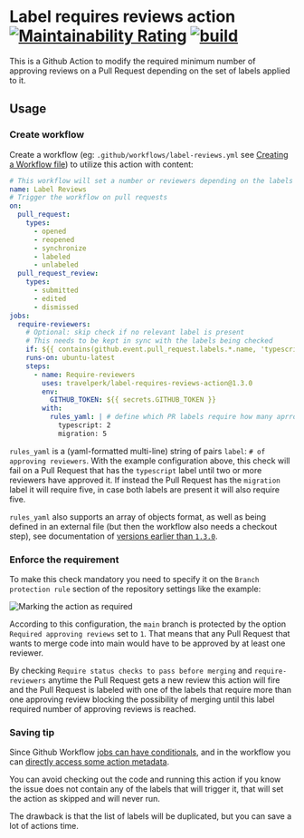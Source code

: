 # Label requires reviews action [![Maintainability Rating](https://sonarcloud.io/api/project_badges/measure?project=travelperk_label-requires-reviews-action&metric=sqale_rating)](https://sonarcloud.io/dashboard?id=travelperk_label-requires-reviews-action) [![build](https://github.com/travelperk/label-requires-reviews-action/actions/workflows/build.yml/badge.svg?branch=main)](https://github.com/travelperk/label-requires-reviews-action/actions/workflows/build.yml)
This is a Github Action to modify the required minimum number of approving reviews on a Pull Request depending on the set of labels applied to it.

## Usage

### Create workflow
Create a workflow (eg: `.github/workflows/label-reviews.yml` see [Creating a Workflow file](https://help.github.com/en/articles/configuring-a-workflow#creating-a-workflow-file)) to utilize this action with content:

```yml
# This workflow will set a number or reviewers depending on the labels
name: Label Reviews
# Trigger the workflow on pull requests
on:
  pull_request:
    types:
      - opened
      - reopened
      - synchronize
      - labeled
      - unlabeled
  pull_request_review:
    types:
      - submitted
      - edited
      - dismissed
jobs:
  require-reviewers:
    # Optional: skip check if no relevant label is present
    # This needs to be kept in sync with the labels being checked
    if: ${{ contains(github.event.pull_request.labels.*.name, 'typescript') || contains(github.event.pull_request.labels.*.name, 'migration') }}
    runs-on: ubuntu-latest
    steps:
      - name: Require-reviewers
        uses: travelperk/label-requires-reviews-action@1.3.0
        env:
          GITHUB_TOKEN: ${{ secrets.GITHUB_TOKEN }}
        with:
          rules_yaml: | # define which PR labels require how many aprroving reviewers
            typescript: 2
            migration: 5
```

`rules_yaml` is a (yaml-formatted multi-line) string of pairs `label`: `# of approving reviewers`. With the example configuration above, this check will fail on a Pull Request that has the `typescript` label until two or more reviewers have approved it. If instead the Pull Request has the `migration` label it will require five, in case both labels are present it will also require five.

`rules_yaml` also supports an array of objects format, as well as being defined in an external file (but then the workflow also needs a checkout step), see documentation of [versions earlier than `1.3.0`](https://github.com/travelperk/label-requires-reviews-action/tree/1.2.1#readme).
### Enforce the requirement
To make this check mandatory you need to specify it on the `Branch protection rule` section of the repository settings like the example:

![Marking the action as required](https://user-images.githubusercontent.com/1571416/86369067-3d62ae80-bc7e-11ea-9b40-7c518e6c8a80.png)

According to this configuration, the `main` branch is protected by the option `Required approving reviews` set to `1`. That means that any Pull Request that wants to merge code into main would have to be approved by at least one reviewer.

By checking `Require status checks to pass before merging` and `require-reviewers` anytime the Pull Request gets a new review this action will fire and the Pull Request is labeled with one of the labels that require more than one approving review blocking the possibility of merging until this label required number of approving reviews is reached.

### Saving tip
Since Github Workflow [jobs can have conditionals](https://github.blog/changelog/2019-10-01-github-actions-new-workflow-syntax-features/), and in the workflow you can [directly access some action metadata](https://docs.github.com/en/actions/reference/context-and-expression-syntax-for-github-actions#contexts).

You can avoid checking out the code and running this action if you know the issue does not contain any of the labels that will trigger it, that will set the action as skipped and will never run.

The drawback is that the list of labels will be duplicated, but you can save a lot of actions time.
